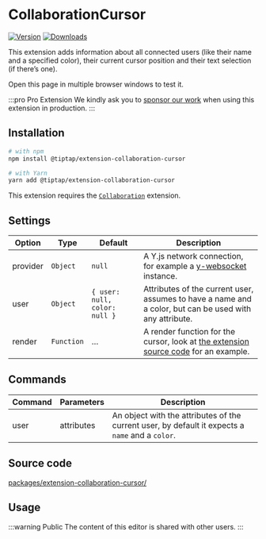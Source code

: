 # CollaborationCursor
[![Version](https://img.shields.io/npm/v/@tiptap/extension-collaboration-cursor.svg?label=version)](https://www.npmjs.com/package/@tiptap/extension-collaboration-cursor)
[![Downloads](https://img.shields.io/npm/dm/@tiptap/extension-collaboration-cursor.svg)](https://npmcharts.com/compare/@tiptap/extension-collaboration-cursor?minimal=true)

This extension adds information about all connected users (like their name and a specified color), their current cursor position and their text selection (if there’s one).

Open this page in multiple browser windows to test it.

:::pro Pro Extension
We kindly ask you to [sponsor our work](/sponsor) when using this extension in production.
:::

## Installation
```bash
# with npm
npm install @tiptap/extension-collaboration-cursor

# with Yarn
yarn add @tiptap/extension-collaboration-cursor
```

This extension requires the [`Collaboration`](/api/extensions/collaboration) extension.

## Settings
| Option   | Type       | Default                       | Description                                                                                                                                                                         |
| -------- | ---------- | ----------------------------- | ----------------------------------------------------------------------------------------------------------------------------------------------------------------------------------- |
| provider | `Object`   | `null`                        | A Y.js network connection, for example a [y-websocket](https://github.com/yjs/y-websocket) instance.                                                                                |
| user     | `Object`   | `{ user: null, color: null }` | Attributes of the current user, assumes to have a name and a color, but can be used with any attribute.                                                                             |
| render   | `Function` | …                             | A render function for the cursor, look at [the extension source code](https://github.com/ueberdosis/tiptap-next/blob/main/packages/extension-collaboration-cursor/) for an example. |

## Commands
| Command | Parameters | Description                                                                                      |
| ------- | ---------- | ------------------------------------------------------------------------------------------------ |
| user    | attributes | An object with the attributes of the current user, by default it expects a `name` and a `color`. |

## Source code
[packages/extension-collaboration-cursor/](https://github.com/ueberdosis/tiptap-next/blob/main/packages/extension-collaboration-cursor/)

## Usage
:::warning Public
The content of this editor is shared with other users.
:::

<demo name="Extensions/CollaborationCursor" hide-source />
<demo name="Extensions/CollaborationCursor" highlight="11,39-45" />
